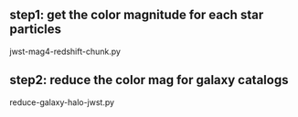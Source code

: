 
## step1: get the color magnitude for each star particles

jwst-mag4-redshift-chunk.py

## step2: reduce the color mag for galaxy catalogs

reduce-galaxy-halo-jwst.py
